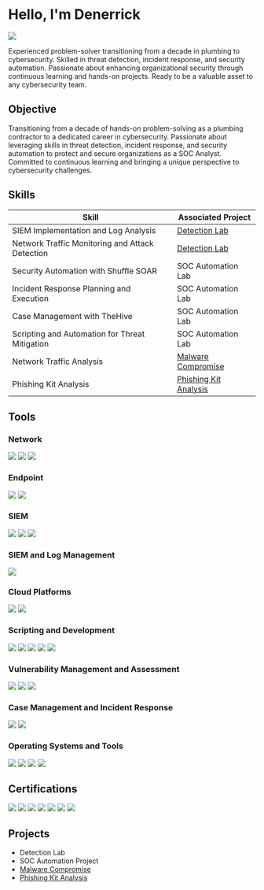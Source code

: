 # Hello, I'm Denerrick
<a href="https://linkedin.com/in/denerrickforbes"><img src="https://img.shields.io/badge/-LinkedIn-0072b1?&style=for-the-badge&logo=linkedin&logoColor=white" /></a>

Experienced problem-solver transitioning from a decade in plumbing to cybersecurity. Skilled in threat detection, incident response, and security automation. Passionate about enhancing organizational security through continuous learning and hands-on projects. Ready to be a valuable asset to any cybersecurity team.

## Objective
Transitioning from a decade of hands-on problem-solving as a plumbing contractor to a dedicated career in cybersecurity. Passionate about leveraging skills in threat detection, incident response, and security automation to protect and secure organizations as a SOC Analyst. Committed to continuous learning and bringing a unique perspective to cybersecurity challenges.

## Skills

| Skill                                         | Associated Project         |
|-----------------------------------------------|----------------------------|
| SIEM Implementation and Log Analysis          | <a href="https://google.com">Detection Lab</a>|
| Network Traffic Monitoring and Attack Detection | <a href="https://google.com">Detection Lab</a>|
| Security Automation with Shuffle SOAR         | SOC Automation Lab|
| Incident Response Planning and Execution      | SOC Automation Lab|
| Case Management with TheHive                  | SOC Automation Lab|
| Scripting and Automation for Threat Mitigation | SOC Automation Lab|
|Network Traffic Analysis                       |[Malware Compromise](https://github.com/zerothegreat1/BTLO.git)|
|Phishing Kit Analysis                          |[Phishing Kit Analysis](https://github.com/zerothegreat1/CyberDefenders.git)|
## Tools

### Network
<div>
    <img src="https://img.shields.io/badge/-Wireshark-1679A7?&style=for-the-badge&logo=Wireshark&logoColor=white" />
    <img src="https://img.shields.io/badge/-Suricata-EF3B2D?&style=for-the-badge&logo=Suricata&logoColor=white" />
    <img src="https://img.shields.io/badge/-Zeek-777BB4?&style=for-the-badge&logo=Zeek&logoColor=white" />
</div>

### Endpoint
<div>
    <img src="https://img.shields.io/badge/-Microsoft_Defender_for_Endpoint-00A4EF?&style=for-the-badge&logo=Microsoft&logoColor=white" />
    <img src="https://img.shields.io/badge/-Velociraptor-4B275F?&style=for-the-badge&logo=Velociraptor&logoColor=white" />
</div>

### SIEM
<div>
    <img src="https://img.shields.io/badge/-Microsoft_Sentinel-0078D4?&style=for-the-badge&logo=Microsoft&logoColor=white" />
    <img src="https://img.shields.io/badge/-Splunk-000000?&style=for-the-badge&logo=Splunk&logoColor=white" />
    <img src="https://img.shields.io/badge/-Elastic-005571?&style=for-the-badge&logo=Elastic&logoColor=white" />
</div>

### SIEM and Log Management
<div>
    <img src="https://img.shields.io/badge/-Splunk-000000?&style=for-the-badge&logo=Splunk&logoColor=white" />
</div>

### Cloud Platforms
<div>
    <img src="https://img.shields.io/badge/-AWS-232F3E?&style=for-the-badge&logo=Amazon%20AWS&logoColor=white" />
    <img src="https://img.shields.io/badge/-Azure-0089D6?&style=for-the-badge&logo=Microsoft%20Azure&logoColor=white" />
</div>

### Scripting and Development
<div>
    <img src="https://img.shields.io/badge/-Python-3776AB?&style=for-the-badge&logo=Python&logoColor=white" />
    <img src="https://img.shields.io/badge/-Spyder-FF0000?&style=for-the-badge&logo=Spyder%20IDE&logoColor=white" />
     <img src="https://img.shields.io/badge/-PowerShell-5391FE?&style=for-the-badge&logo=PowerShell&logoColor=white" />
        <img src="https://img.shields.io/badge/-Visual_Studio_Code-007ACC?&style=for-the-badge&logo=VisualStudioCode&logoColor=white" />
    <img src="https://img.shields.io/badge/-VMWare-607078?&style=for-the-badge&logo=VMWare&logoColor=white" />

</div>

### Vulnerability Management and Assessment
<div>
    <img src="https://img.shields.io/badge/-Snyk-4B32C3?&style=for-the-badge&logo=Snyk&logoColor=white" />
    <img src="https://img.shields.io/badge/-Qualys-DC3E12?&style=for-the-badge&logo=Qualys&logoColor=white" />
    <img src="https://img.shields.io/badge/-Virus%20Total-394EFF?&style=for-the-badge&logo=VirusTotal&logoColor=white" />
</div>

### Case Management and Incident Response
<div>
    <img src="https://img.shields.io/badge/-TheHive-FF7E17?&style=for-the-badge&logo=thehive&logoColor=white" />
    <img src="https://img.shields.io/badge/-Wazuh-333333?&style=for-the-badge&logo=Wazuh&logoColor=white" />
</div>

### Operating Systems and Tools
<div>
    <img src="https://img.shields.io/badge/-Kali%20Linux-557C94?&style=for-the-badge&logo=Kali%20Linux&logoColor=white" />
    <img src="https://img.shields.io/badge/-Cisco%20Packet%20Tracer-0085C3?&style=for-the-badge&logo=Cisco&logoColor=white" />
     <img src="https://img.shields.io/badge/-macOS-000000?&style=for-the-badge&logo=Apple&logoColor=white" />
    <img src="https://img.shields.io/badge/-VMware-607078?&style=for-the-badge&logo=VMware&logoColor=white" />

</div>

## Certifications
<div>
<img src="https://img.shields.io/badge/-Security%2B-FF0000?&style=for-the-badge&logo=CompTIA&logoColor=white" />
<img src="https://img.shields.io/badge/-Google%20Cybersecurity%20Specialization-4285F4?&style=for-the-badge&logo=Google&logoColor=white" />
<img src="https://img.shields.io/badge/-Google%20Project%20Management%20Specialization-4285F4?&style=for-the-badge&logo=Google&logoColor=white" />
<img src="https://img.shields.io/badge/-IBM%20Microsoft%20Windows%20Defender%20and%20Firewall%20for%20Beginners-0057B8?&style=for-the-badge&logo=IBM&logoColor=white" />
<img src="https://img.shields.io/badge/-Wireshark%20for%20Basic%20Network%20Security%20Analysis-1679A7?&style=for-the-badge&logo=Wireshark&logoColor=white" />
<img src="https://img.shields.io/badge/-Wireshark%20for%20Beginners:%20Capture%20Packets-1679A7?&style=for-the-badge&logo=Wireshark&logoColor=white" />
<img src="https://img.shields.io/badge/-IBM%20IT%20Fundamentals%20for%20Cybersecurity%20Specialization-0057B8?&style=for-the-badge&logo=IBM&logoColor=white" />
</div>

## Projects
- Detection Lab
- SOC Automation Project
- [Malware Compromise](https://github.com/zerothegreat1/BTLO.git)
- [Phishing Kit Analysis](https://github.com/zerothegreat1/CyberDefenders.git)
